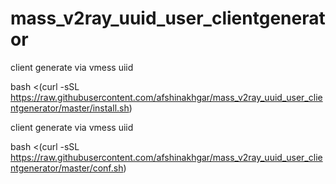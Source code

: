 # mass_v2ray_uuid_user_clientgenerator
client generate via vmess uiid

bash <(curl -sSL https://raw.githubusercontent.com/afshinakhgar/mass_v2ray_uuid_user_clientgenerator/master/install.sh)


client generate via vmess uiid

bash <(curl -sSL https://raw.githubusercontent.com/afshinakhgar/mass_v2ray_uuid_user_clientgenerator/master/conf.sh)
